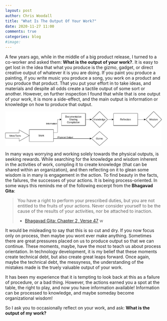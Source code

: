 ```yaml
---
layout: post
author: Chris Woodall
title: "What Is The Output Of Your Work?"
date: 2020-11-27 11:00
comments: true
categories: blog
#image:
---
```


A few years ago, while in the middle of a big product release, I turned to a co-worker and asked them: 
__What is the output of your work?__. It is easy to get lost in the idea that what you produce is the
gizmo, gadget, or direct creative output of whatever it is you are doing. If you paint you produce a
painting, if you write music you produce a song, you work on a product and you produce that product.
That you put your effort in to take ideas, and materials and despite all odds create a tactile output
of some sort or another. However, on further inspection I found that while that is one output of your
work, it is more a side-effect, and the main output is information or knowledge on how to produce
that output.

<!-- more -->

![Work, Knowledge and Wisdom](/assets/img/posts/output-of-your-work/flow-graph.drawio.png)

In many ways worrying and working solely towards the physical outputs, is seeking rewards. While searching
for the knowledge and wisdom inherent in the activities of work, compling it to create knowledge (that
can be shared within an organization), and then reflecting on it to glean some wisdom is in many is
engagement in the action. To find beauty in the facts, the failures, the successes of your actions.
It is being process-oriented. In some ways this reminds me of the following excerpt from the **Bhagavad Gita**:

>  You have a right to perform your prescribed duties, but you are not entitled to the fruits of your actions. Never consider yourself to be the cause of the results of your activities, nor be attached to inaction. 
> - [Bhagavad Gita: Chapter 2, Verse 47](https://www.holy-bhagavad-gita.org/chapter/2/verse/47)
w

It would be misleading to say that this is so cut and dry. If you now focus only on process, then maybe you wont ever make anything. Sometimes there are great pressures placed on us to produce output so that we can continue. These moments, maybe, have the most to teach us about process orientation. In technology development, it is my belief that these moments create technical debt, but also create great leaps forward. Once again, maybe the technical debt, the messyness, the understanding of the mistakes made is the truely valuable output of your work.

It has been my experience that it is tempting to look back at this as a failure of procedure, or a bad thing. However, the actions earned you a spot at the table, the right to play, and now you have information available! Information can be processed to knowledge, and maybe someday become organizational wisdom!

So I ask you to occasionally reflect on your work, and ask: **What is the output of my work?**